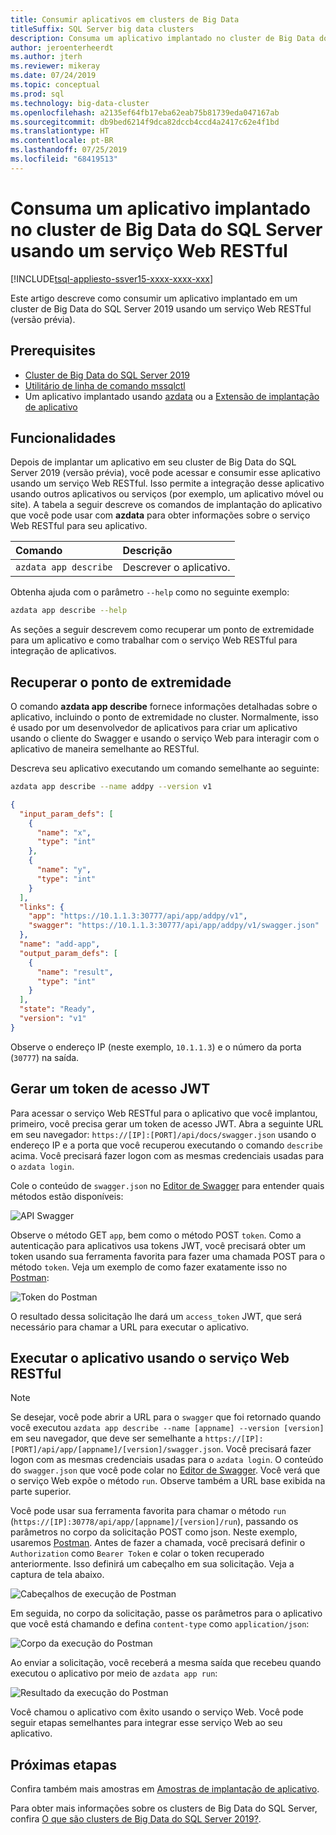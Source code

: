 ```yaml
---
title: Consumir aplicativos em clusters de Big Data
titleSuffix: SQL Server big data clusters
description: Consuma um aplicativo implantado no cluster de Big Data do SQL Server 2019 usando um serviço Web RESTful (versão prévia).
author: jeroenterheerdt
ms.author: jterh
ms.reviewer: mikeray
ms.date: 07/24/2019
ms.topic: conceptual
ms.prod: sql
ms.technology: big-data-cluster
ms.openlocfilehash: a2135ef64fb17eba62eab75b81739eda047167ab
ms.sourcegitcommit: db9bed6214f9dca82dccb4ccd4a2417c62e4f1bd
ms.translationtype: HT
ms.contentlocale: pt-BR
ms.lasthandoff: 07/25/2019
ms.locfileid: "68419513"
---
```

# <a name="consume-an-app-deployed-on-sql-server-big-data-cluster-using-a-restful-web-service"></a>Consuma um aplicativo implantado no cluster de Big Data do SQL Server usando um serviço Web RESTful

[!INCLUDE[tsql-appliesto-ssver15-xxxx-xxxx-xxx](../includes/tsql-appliesto-ssver15-xxxx-xxxx-xxx.md)]

Este artigo descreve como consumir um aplicativo implantado em um cluster de Big Data do SQL Server 2019 usando um serviço Web RESTful (versão prévia).

## <a name="prerequisites"></a>Prerequisites

- [Cluster de Big Data do SQL Server 2019](deployment-guidance.md)
- [Utilitário de linha de comando mssqlctl](deploy-install-azdata.md)
- Um aplicativo implantado usando [azdata](big-data-cluster-create-apps.md) ou a [Extensão de implantação de aplicativo](app-deployment-extension.md)

## <a name="capabilities"></a>Funcionalidades

Depois de implantar um aplicativo em seu cluster de Big Data do SQL Server 2019 (versão prévia), você pode acessar e consumir esse aplicativo usando um serviço Web RESTful. Isso permite a integração desse aplicativo usando outros aplicativos ou serviços (por exemplo, um aplicativo móvel ou site). A tabela a seguir descreve os comandos de implantação do aplicativo que você pode usar com **azdata** para obter informações sobre o serviço Web RESTful para seu aplicativo.

|Comando |Descrição |
|:---|:---|
|`azdata app describe` | Descrever o aplicativo. |

Obtenha ajuda com o parâmetro `--help` como no seguinte exemplo:

```bash
azdata app describe --help
```

As seções a seguir descrevem como recuperar um ponto de extremidade para um aplicativo e como trabalhar com o serviço Web RESTful para integração de aplicativos.

## <a name="retrieve-the-endpoint"></a>Recuperar o ponto de extremidade

O comando **azdata app describe** fornece informações detalhadas sobre o aplicativo, incluindo o ponto de extremidade no cluster. Normalmente, isso é usado por um desenvolvedor de aplicativos para criar um aplicativo usando o cliente do Swagger e usando o serviço Web para interagir com o aplicativo de maneira semelhante ao RESTful.

Descreva seu aplicativo executando um comando semelhante ao seguinte:

```bash
azdata app describe --name addpy --version v1
```

```json
{
  "input_param_defs": [
    {
      "name": "x",
      "type": "int"
    },
    {
      "name": "y",
      "type": "int"
    }
  ],
  "links": {
    "app": "https://10.1.1.3:30777/api/app/addpy/v1",
    "swagger": "https://10.1.1.3:30777/api/app/addpy/v1/swagger.json"
  },
  "name": "add-app",
  "output_param_defs": [
    {
      "name": "result",
      "type": "int"
    }
  ],
  "state": "Ready",
  "version": "v1"
}
```

Observe o endereço IP (neste exemplo, `10.1.1.3`) e o número da porta (`30777`) na saída.

## <a name="generate-a-jwt-access-token"></a>Gerar um token de acesso JWT

Para acessar o serviço Web RESTful para o aplicativo que você implantou, primeiro, você precisa gerar um token de acesso JWT. Abra a seguinte URL em seu navegador: `https://[IP]:[PORT]/api/docs/swagger.json` usando o endereço IP e a porta que você recuperou executando o comando `describe` acima. Você precisará fazer logon com as mesmas credenciais usadas para o `azdata login`.

Cole o conteúdo de `swagger.json` no [Editor de Swagger](https://editor.swagger.io) para entender quais métodos estão disponíveis:

![API Swagger](media/big-data-cluster-consume-apps/api_swagger.png)

Observe o método GET `app`, bem como o método POST `token`. Como a autenticação para aplicativos usa tokens JWT, você precisará obter um token usando sua ferramenta favorita para fazer uma chamada POST para o método `token`. Veja um exemplo de como fazer exatamente isso no [Postman](https://www.getpostman.com/):

![Token do Postman](media/big-data-cluster-consume-apps/postman_token.png)

O resultado dessa solicitação lhe dará um `access_token` JWT, que será necessário para chamar a URL para executar o aplicativo.

## <a name="execute-the-app-using-the-restful-web-service"></a>Executar o aplicativo usando o serviço Web RESTful

> [!NOTE]
> Se desejar, você pode abrir a URL para o `swagger` que foi retornado quando você executou `azdata app describe --name [appname] --version [version]` em seu navegador, que deve ser semelhante a `https://[IP]:[PORT]/api/app/[appname]/[version]/swagger.json`. Você precisará fazer logon com as mesmas credenciais usadas para o `azdata login`. O conteúdo do `swagger.json` que você pode colar no [Editor de Swagger](https://editor.swagger.io). Você verá que o serviço Web expõe o método `run`. Observe também a URL base exibida na parte superior.

Você pode usar sua ferramenta favorita para chamar o método `run` (`https://[IP]:30778/api/app/[appname]/[version]/run`), passando os parâmetros no corpo da solicitação POST como json. Neste exemplo, usaremos [Postman](https://www.getpostman.com/). Antes de fazer a chamada, você precisará definir o `Authorization` como `Bearer Token` e colar o token recuperado anteriormente. Isso definirá um cabeçalho em sua solicitação. Veja a captura de tela abaixo.

![Cabeçalhos de execução de Postman](media/big-data-cluster-consume-apps/postman_run_1.png)

Em seguida, no corpo da solicitação, passe os parâmetros para o aplicativo que você está chamando e defina `content-type` como `application/json`:

![Corpo da execução do Postman](media/big-data-cluster-consume-apps/postman_run_2.png)

Ao enviar a solicitação, você receberá a mesma saída que recebeu quando executou o aplicativo por meio de `azdata app run`:

![Resultado da execução do Postman](media/big-data-cluster-consume-apps/postman_result.png)

Você chamou o aplicativo com êxito usando o serviço Web. Você pode seguir etapas semelhantes para integrar esse serviço Web ao seu aplicativo.

## <a name="next-steps"></a>Próximas etapas

Confira também mais amostras em [Amostras de implantação de aplicativo](https://aka.ms/sql-app-deploy).

Para obter mais informações sobre os clusters de Big Data do SQL Server, confira [O que são clusters de Big Data do SQL Server 2019?](big-data-cluster-overview.md).
